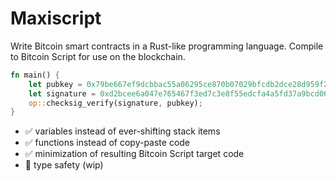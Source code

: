 # Maxiscript

Write Bitcoin smart contracts in a Rust-like programming language.
Compile to Bitcoin Script for use on the blockchain.

```rust
fn main() {
    let pubkey = 0x79be667ef9dcbbac55a06295ce870b07029bfcdb2dce28d959f2815b16f81798;
    let signature = 0xd2bcee6a047e765467f3ed7c3e8f55edcfa4a5fd37a9bcd064c1b5041599b187c3f9f2be0665d539e38eb75989b4bc3f6dd2d9d18c5c123613615d1731e0523e;
    op::checksig_verify(signature, pubkey);
}
```

- ✅ variables instead of ever-shifting stack items
- ✅ functions instead of copy-paste code
- ✅ minimization of resulting Bitcoin Script target code
- 🚧 type safety (wip)
